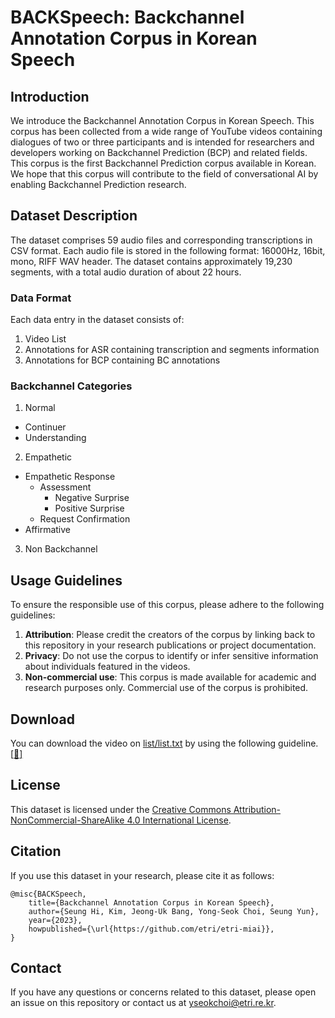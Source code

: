 
# BACKSpeech: Backchannel Annotation Corpus in Korean Speech

## Introduction

We introduce the Backchannel Annotation Corpus in Korean Speech. This corpus has been collected from a wide range of YouTube videos containing dialogues of two or three participants and is intended for researchers and developers working on Backchannel Prediction (BCP) and related fields. 
This corpus is the first Backchannel Prediction corpus available in Korean. We hope that this corpus will contribute to the field of conversational AI by enabling Backchannel Prediction research.


## Dataset Description

The dataset comprises 59 audio files and corresponding transcriptions in CSV format.
Each audio file is stored in the following format: 16000Hz, 16bit, mono, RIFF WAV header.
The dataset contains approximately 19,230 segments, with a total audio duration of about 22 hours.


### Data Format

Each data entry in the dataset consists of:
1. Video List
2. Annotations for ASR containing transcription and segments information
3. Annotations for BCP containing BC annotations 


### Backchannel Categories

1. Normal
- Continuer
- Understanding
2. Empathetic
- Empathetic Response
  - Assessment
    - Negative Surprise
    - Positive Surprise
  - Request Confirmation
- Affirmative
3. Non Backchannel


## Usage Guidelines

To ensure the responsible use of this corpus, please adhere to the following guidelines:
1. **Attribution**: Please credit the creators of the corpus by linking back to this repository in your research publications or project documentation.
2. **Privacy**: Do not use the corpus to identify or infer sensitive information about individuals featured in the videos.
3. **Non-commercial use**: This corpus is made available for academic and research purposes only. Commercial use of the corpus is prohibited.


## Download

You can download the video on [list/list.txt](https://github.com/etri/etri-miai/blob/main/databases/BACKSpeech/list/list.txt) by using the following guideline.
[[:link:]](https://github.com/etri/kmsav/blob/main/HOWTO.md#data-prepare)


## License

This dataset is licensed under the [Creative Commons Attribution-NonCommercial-ShareAlike 4.0 International License](https://creativecommons.org/licenses/by-nc-sa/4.0/).

## Citation

If you use this dataset in your research, please cite it as follows:

```less
@misc{BACKSpeech,
    title={Backchannel Annotation Corpus in Korean Speech},
    author={Seung Hi, Kim, Jeong-Uk Bang, Yong-Seok Choi, Seung Yun},
    year={2023},
    howpublished={\url{https://github.com/etri/etri-miai}},
}
```

## Contact

If you have any questions or concerns related to this dataset, please open an issue on this repository or contact us at [yseokchoi@etri.re.kr](mailto:yseokchoi@etri.re.kr).

